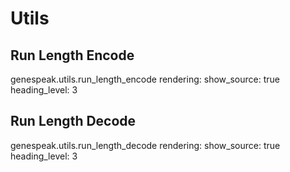 # Utils

## Run Length Encode

genespeak.utils.run_length_encode
    rendering:
        show_source: true
        heading_level: 3

## Run Length Decode

genespeak.utils.run_length_decode
    rendering:
        show_source: true
        heading_level: 3

